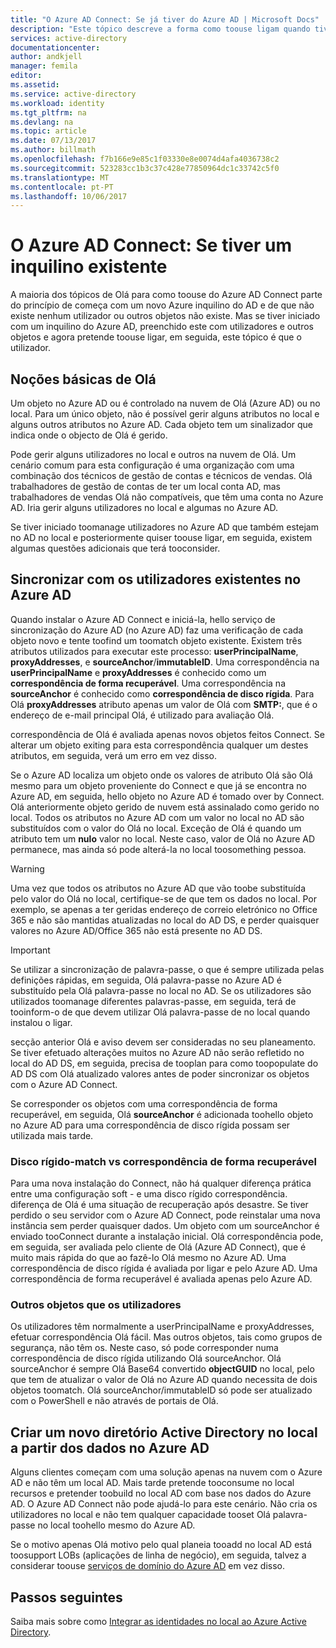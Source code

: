 ```yaml
---
title: "O Azure AD Connect: Se já tiver do Azure AD | Microsoft Docs"
description: "Este tópico descreve a forma como toouse ligam quando tiver um inquilino do Azure AD existente."
services: active-directory
documentationcenter: 
author: andkjell
manager: femila
editor: 
ms.assetid: 
ms.service: active-directory
ms.workload: identity
ms.tgt_pltfrm: na
ms.devlang: na
ms.topic: article
ms.date: 07/13/2017
ms.author: billmath
ms.openlocfilehash: f7b166e9e85c1f03330e8e0074d4afa4036738c2
ms.sourcegitcommit: 523283cc1b3c37c428e77850964dc1c33742c5f0
ms.translationtype: MT
ms.contentlocale: pt-PT
ms.lasthandoff: 10/06/2017
---
```

# <a name="azure-ad-connect-when-you-have-an-existent-tenant"></a>O Azure AD Connect: Se tiver um inquilino existente
A maioria dos tópicos de Olá para como toouse do Azure AD Connect parte do princípio de começa com um novo Azure inquilino do AD e de que não existe nenhum utilizador ou outros objetos não existe. Mas se tiver iniciado com um inquilino do Azure AD, preenchido este com utilizadores e outros objetos e agora pretende toouse ligar, em seguida, este tópico é que o utilizador.

## <a name="hello-basics"></a>Noções básicas de Olá
Um objeto no Azure AD ou é controlado na nuvem de Olá (Azure AD) ou no local. Para um único objeto, não é possível gerir alguns atributos no local e alguns outros atributos no Azure AD. Cada objeto tem um sinalizador que indica onde o objecto de Olá é gerido.

Pode gerir alguns utilizadores no local e outros na nuvem de Olá. Um cenário comum para esta configuração é uma organização com uma combinação dos técnicos de gestão de contas e técnicos de vendas. Olá trabalhadores de gestão de contas de ter um local conta AD, mas trabalhadores de vendas Olá não compatíveis, que têm uma conta no Azure AD. Iria gerir alguns utilizadores no local e algumas no Azure AD.

Se tiver iniciado toomanage utilizadores no Azure AD que também estejam no AD no local e posteriormente quiser toouse ligar, em seguida, existem algumas questões adicionais que terá tooconsider.

## <a name="sync-with-existing-users-in-azure-ad"></a>Sincronizar com os utilizadores existentes no Azure AD
Quando instalar o Azure AD Connect e iniciá-la, hello serviço de sincronização do Azure AD (no Azure AD) faz uma verificação de cada objeto novo e tente toofind um toomatch objeto existente. Existem três atributos utilizados para executar este processo: **userPrincipalName**, **proxyAddresses**, e **sourceAnchor**/**immutableID**. Uma correspondência na **userPrincipalName** e **proxyAddresses** é conhecido como um **correspondência de forma recuperável**. Uma correspondência na **sourceAnchor** é conhecido como **correspondência de disco rígida**. Para Olá **proxyAddresses** atributo apenas um valor de Olá com **SMTP:**, que é o endereço de e-mail principal Olá, é utilizado para avaliação Olá.

correspondência de Olá é avaliada apenas novos objetos feitos Connect. Se alterar um objeto exiting para esta correspondência qualquer um destes atributos, em seguida, verá um erro em vez disso.

Se o Azure AD localiza um objeto onde os valores de atributo Olá são Olá mesmo para um objeto proveniente do Connect e que já se encontra no Azure AD, em seguida, hello objeto no Azure AD é tomado over by Connect. Olá anteriormente objeto gerido de nuvem está assinalado como gerido no local. Todos os atributos no Azure AD com um valor no local no AD são substituídos com o valor do Olá no local. Exceção de Olá é quando um atributo tem um **nulo** valor no local. Neste caso, valor de Olá no Azure AD permanece, mas ainda só pode alterá-la no local toosomething pessoa.

> [!WARNING]
> Uma vez que todos os atributos no Azure AD que vão toobe substituída pelo valor do Olá no local, certifique-se de que tem os dados no local. Por exemplo, se apenas a ter geridas endereço de correio eletrónico no Office 365 e não são mantidas atualizadas no local do AD DS, e perder quaisquer valores no Azure AD/Office 365 não está presente no AD DS.

> [!IMPORTANT]
> Se utilizar a sincronização de palavra-passe, o que é sempre utilizada pelas definições rápidas, em seguida, Olá palavra-passe no Azure AD é substituído pela Olá palavra-passe no local no AD. Se os utilizadores são utilizados toomanage diferentes palavras-passe, em seguida, terá de tooinform-o de que devem utilizar Olá palavra-passe de no local quando instalou o ligar.

secção anterior Olá e aviso devem ser consideradas no seu planeamento. Se tiver efetuado alterações muitos no Azure AD não serão refletido no local do AD DS, em seguida, precisa de tooplan para como toopopulate do AD DS com Olá atualizado valores antes de poder sincronizar os objetos com o Azure AD Connect.

Se corresponder os objetos com uma correspondência de forma recuperável, em seguida, Olá **sourceAnchor** é adicionada toohello objeto no Azure AD para uma correspondência de disco rígida possam ser utilizada mais tarde.

### <a name="hard-match-vs-soft-match"></a>Disco rígido-match vs correspondência de forma recuperável
Para uma nova instalação do Connect, não há qualquer diferença prática entre uma configuração soft - e uma disco rígido correspondência. diferença de Olá é uma situação de recuperação após desastre. Se tiver perdido o seu servidor com o Azure AD Connect, pode reinstalar uma nova instância sem perder quaisquer dados. Um objeto com um sourceAnchor é enviado tooConnect durante a instalação inicial. Olá correspondência pode, em seguida, ser avaliada pelo cliente de Olá (Azure AD Connect), que é muito mais rápida do que ao fazê-lo Olá mesmo no Azure AD. Uma correspondência de disco rígida é avaliada por ligar e pelo Azure AD. Uma correspondência de forma recuperável é avaliada apenas pelo Azure AD.

### <a name="other-objects-than-users"></a>Outros objetos que os utilizadores
Os utilizadores têm normalmente a userPrincipalName e proxyAddresses, efetuar correspondência Olá fácil. Mas outros objetos, tais como grupos de segurança, não têm os. Neste caso, só pode corresponder numa correspondência de disco rígida utilizando Olá sourceAnchor. Olá sourceAnchor é sempre Olá Base64 convertido **objectGUID** no local, pelo que tem de atualizar o valor de Olá no Azure AD quando necessita de dois objetos toomatch. Olá sourceAnchor/immutableID só pode ser atualizado com o PowerShell e não através de portais de Olá.

## <a name="create-a-new-on-premises-active-directory-from-data-in-azure-ad"></a>Criar um novo diretório Active Directory no local a partir dos dados no Azure AD
Alguns clientes começam com uma solução apenas na nuvem com o Azure AD e não têm um local AD. Mais tarde pretende tooconsume no local recursos e pretender toobuild no local AD com base nos dados do Azure AD. O Azure AD Connect não pode ajudá-lo para este cenário. Não cria os utilizadores no local e não tem qualquer capacidade tooset Olá palavra-passe no local toohello mesmo do Azure AD.

Se o motivo apenas Olá motivo pelo qual planeia tooadd no local AD está toosupport LOBs (aplicações de linha de negócio), em seguida, talvez a considerar toouse [serviços de domínio do Azure AD](../../active-directory-domain-services/index.md) em vez disso.

## <a name="next-steps"></a>Passos seguintes
Saiba mais sobre como [Integrar as identidades no local ao Azure Active Directory](active-directory-aadconnect.md).
